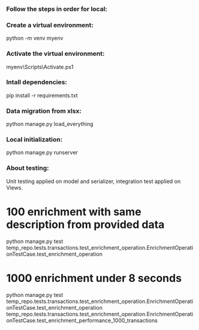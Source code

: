 ### Follow the steps in order for local:
### Create a virtual environment:
python -m venv myenv

### Activate the virtual environment:
myenv\Scripts\Activate.ps1

### Intall dependencies:
pip install -r requirements.txt

### Data migration from xlsx:
python manage.py load_everything

### Local initialization:
python manage.py runserver

### About testing:
Unit testing applied on model and serializer, integration test applied on Views. 
# 100 enrichment with same description from provided data
python manage.py test temp_repo.tests.transactions.test_enrichment_operation.EnrichmentOperationTestCase.test_enrichment_operation
# 1000 enrichment under 8 seconds 
python manage.py test temp_repo.tests.transactions.test_enrichment_operation.EnrichmentOperationTestCase.test_enrichment_operation temp_repo.tests.transactions.test_enrichment_operation.EnrichmentOperationTestCase.test_enrichment_performance_1000_transactions
